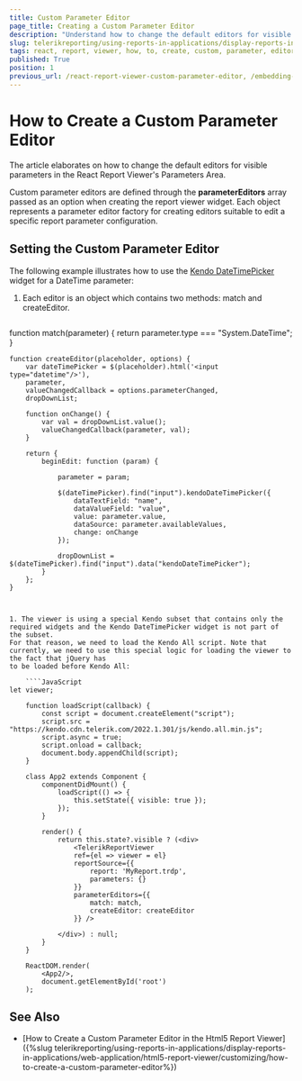 ```yaml
---
title: Custom Parameter Editor
page_title: Creating a Custom Parameter Editor
description: "Understand how to change the default editors for visible parameters in the React Report Viewer's Parameters Area, using the provided steps and sample code snippets."
slug: telerikreporting/using-reports-in-applications/display-reports-in-applications/web-application/react-report-viewer/customizing/how-to-create-a-custom-parameter-editor
tags: react, report, viewer, how, to, create, custom, parameter, editor
published: True
position: 1
previous_url: /react-report-viewer-custom-parameter-editor, /embedding-reports/display-reports-in-applications/web-application/react-report-viewer/customizing/
---
```


# How to Create a Custom Parameter Editor

The article elaborates on how to change the default editors for visible parameters in the React Report Viewer's Parameters Area.

Custom parameter editors are defined through the **parameterEditors** array passed as an option when creating the report viewer widget. Each object represents a parameter editor factory for creating editors suitable to edit a specific report parameter configuration.

## Setting the Custom Parameter Editor

The following example illustrates how to use the [Kendo DateTimePicker](https://demos.telerik.com/kendo-ui/datetimepicker/index) widget for a DateTime parameter:

1. Each editor is an object which contains two methods: match and createEditor.

	````JavaScript
function match(parameter) {
		return parameter.type === "System.DateTime";
	}
	
	function createEditor(placeholder, options) {
		var dateTimePicker = $(placeholder).html('<input type="datetime"/>'),
		parameter,
		valueChangedCallback = options.parameterChanged,
		dropDownList;
		
		function onChange() {
			var val = dropDownList.value();
			valueChangedCallback(parameter, val);
		}
		
		return {
			beginEdit: function (param) {
		
				parameter = param;
		
				$(dateTimePicker).find("input").kendoDateTimePicker({
					dataTextField: "name",
					dataValueField: "value",
					value: parameter.value,
					dataSource: parameter.availableValues,
					change: onChange
				});
		
				dropDownList = $(dateTimePicker).find("input").data("kendoDateTimePicker");
			}
		};
	}
````


1. The viewer is using a special Kendo subset that contains only the required widgets and the Kendo DateTimePicker widget is not part of the subset.
For that reason, we need to load the Kendo All script. Note that currently, we need to use this special logic for loading the viewer to the fact that jQuery has
to be loaded before Kendo All:

	````JavaScript
let viewer;
	
	function loadScript(callback) {
		const script = document.createElement("script");
		script.src = "https://kendo.cdn.telerik.com/2022.1.301/js/kendo.all.min.js";
		script.async = true;
		script.onload = callback;
		document.body.appendChild(script);
	}
	
	class App2 extends Component {
		componentDidMount() {
			loadScript(() => {
				this.setState({ visible: true });
			});
		}
	
		render() {
			return this.state?.visible ? (<div>
				<TelerikReportViewer
				ref={el => viewer = el}     
				reportSource={{
					report: 'MyReport.trdp',
					parameters: {}
				}}
				parameterEditors={{
					match: match,
					createEditor: createEditor
				}} />
		
			</div>) : null;
		}
	}
	
	ReactDOM.render(
		<App2/>,
		document.getElementById('root')
	);
````


## See Also

* [How to Create a Custom Parameter Editor in the Html5 Report Viewer]({%slug telerikreporting/using-reports-in-applications/display-reports-in-applications/web-application/html5-report-viewer/customizing/how-to-create-a-custom-parameter-editor%})
